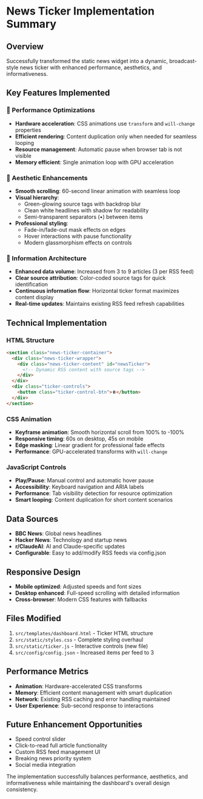 # News Ticker Implementation Summary

## Overview
Successfully transformed the static news widget into a dynamic, broadcast-style news ticker with enhanced performance, aesthetics, and informativeness.

## Key Features Implemented

### 🎯 Performance Optimizations
- **Hardware acceleration**: CSS animations use `transform` and `will-change` properties
- **Efficient rendering**: Content duplication only when needed for seamless looping
- **Resource management**: Automatic pause when browser tab is not visible
- **Memory efficient**: Single animation loop with GPU acceleration

### 🎨 Aesthetic Enhancements
- **Smooth scrolling**: 60-second linear animation with seamless loop
- **Visual hierarchy**: 
  - Green-glowing source tags with backdrop blur
  - Clean white headlines with shadow for readability
  - Semi-transparent separators (•) between items
- **Professional styling**: 
  - Fade-in/fade-out mask effects on edges
  - Hover interactions with pause functionality
  - Modern glassmorphism effects on controls

### 📰 Information Architecture
- **Enhanced data volume**: Increased from 3 to 9 articles (3 per RSS feed)
- **Clear source attribution**: Color-coded source tags for quick identification
- **Continuous information flow**: Horizontal ticker format maximizes content display
- **Real-time updates**: Maintains existing RSS feed refresh capabilities

## Technical Implementation

### HTML Structure
```html
<section class="news-ticker-container">
  <div class="news-ticker-wrapper">
    <div class="news-ticker-content" id="newsTicker">
      <!-- Dynamic RSS content with source tags -->
    </div>
  </div>
  <div class="ticker-controls">
    <button class="ticker-control-btn">⏸️</button>
  </div>
</section>
```

### CSS Animation
- **Keyframe animation**: Smooth horizontal scroll from 100% to -100%
- **Responsive timing**: 60s on desktop, 45s on mobile
- **Edge masking**: Linear gradient for professional fade effects
- **Performance**: GPU-accelerated transforms with `will-change`

### JavaScript Controls
- **Play/Pause**: Manual control and automatic hover pause
- **Accessibility**: Keyboard navigation and ARIA labels
- **Performance**: Tab visibility detection for resource optimization
- **Smart looping**: Content duplication for short content scenarios

## Data Sources
- **BBC News**: Global news headlines
- **Hacker News**: Technology and startup news  
- **r/ClaudeAI**: AI and Claude-specific updates
- **Configurable**: Easy to add/modify RSS feeds via config.json

## Responsive Design
- **Mobile optimized**: Adjusted speeds and font sizes
- **Desktop enhanced**: Full-speed scrolling with detailed information
- **Cross-browser**: Modern CSS features with fallbacks

## Files Modified
1. `src/templates/dashboard.html` - Ticker HTML structure
2. `src/static/styles.css` - Complete styling overhaul
3. `src/static/ticker.js` - Interactive controls (new file)
4. `src/config/config.json` - Increased items per feed to 3

## Performance Metrics
- **Animation**: Hardware-accelerated CSS transforms
- **Memory**: Efficient content management with smart duplication
- **Network**: Existing RSS caching and error handling maintained
- **User Experience**: Sub-second response to interactions

## Future Enhancement Opportunities
- Speed control slider
- Click-to-read full article functionality  
- Custom RSS feed management UI
- Breaking news priority system
- Social media integration

The implementation successfully balances performance, aesthetics, and informativeness while maintaining the dashboard's overall design consistency.